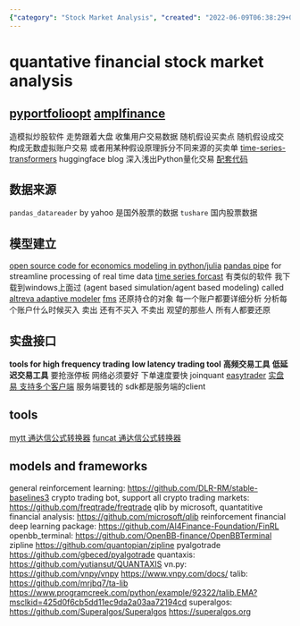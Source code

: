 ```yaml
---
{"category": "Stock Market Analysis", "created": "2022-06-09T06:38:29+00:00", "date": "2022-06-09 06:38:29", "description": "This article provides an overview of popular Python libraries and frameworks for stock market analysis, trading software development, and high-frequency/low latency trading. It covers tools such as Altreva Adaptive Modeler, fms, MyTT, funcat, stable-baselines3, crypto trading bots, qlib, FinRL, OpenBBTerminal, Zipline, and Pyalgotrade, which can be used for tasks like data preprocessing, algorithm development, backtesting, and live trading. The article aims to help developers choose the right tool or combination of tools based on their specific needs.", "modified": "2023-08-25T11:10:08+08:00", "tags": ["financial", "market", "quantative trading", "RL", "stock market", "trading"], "title": "quantatitive financial stock market analysis"}
---
```

# quantative financial stock market analysis
[pyportfolioopt](https://github.com/robertmartin8/PyPortfoiloOpt)
[amplfinance](https://github.com/ampl/amplpyfinance)
----
造模拟炒股软件 走势跟着大盘 收集用户交易数据
随机假设买卖点 随机假设成交 构成无数虚拟账户交易 或者用某种假设原理拆分不同来源的买卖单
[time-series-transformers](https://huggingface.co/blog/time-series-transformers) huggingface blog
深入浅出Python量化交易 [配套代码](https://www.wqyunpan.com/resourceDetail.html?id=257365&openId=oUgl9wSv5p1X-HH-MnP4jFvTIlHM&qrcodeId=219912&sign=ZTVkOGM1MGRhZDJjLTE2NjE3NjA4MDQyNzQ=)
## 数据来源
`pandas_datareader` by yahoo 是国外股票的数据
`tushare` 国内股票数据
## 模型建立
[open source code for economics modeling in python/julia](https://quantecon.org/)
[pandas pipe](https://sinyi-chou.github.io/python-pandas-pipe/#:~:text=Pipe%20is%20a%20method%20in%20pandas.DataFrame%20capable%20of,can%20be%20combined%20with%20method%20chaining%20without%20nesting.) for streamline processing of real time data
[time series forcast](https://zhuanlan.zhihu.com/p/385094015)
有类似的软件 我下载到windows上面过 (agent based simulation/agent based modeling) called [altreva adaptive modeler]()
[fms](https://pythonhosted.org/fms/)
还原持仓的对象 每一个账户都要详细分析 分析每个账户什么时候买入 卖出 还有不买入 不卖出 观望的那些人 所有人都要还原
## 实盘接口
**tools for high frequency trading** **low latency trading tool**
**高频交易工具** **低延迟交易工具**
要抢涨停板 网络必须要好 下单速度要快
joinquant
[easytrader](https://github.com/shidenggui/easytrader)
[实盘易 支持多个客户端](http://www.iguuu.com/e) 服务端要钱的 sdk都是服务端的client
## tools
[mytt 通达信公式转换器](https://github.com/mpquant/MyTT)
[funcat 通达信公式转换器](https://github.com/cedricporter/funcat)
## models and frameworks
general reinforcement learning:
https://github.com/DLR-RM/stable-baselines3
crypto trading bot, support all crypto trading markets:
https://github.com/freqtrade/freqtrade
qlib by microsoft, quantatitive financial analysis:
https://github.com/microsoft/qlib
reinforcement financial deep learning package:
https://github.com/AI4Finance-Foundation/FinRL
openbb_terminal:
https://github.com/OpenBB-finance/OpenBBTerminal
zipline
https://github.com/quantopian/zipline
pyalgotrade
https://github.com/gbeced/pyalgotrade
quantaxis:
https://github.com/yutiansut/QUANTAXIS
vn.py:
https://github.com/vnpy/vnpy
https://www.vnpy.com/docs/
talib:
https://github.com/mrjbq7/ta-lib
https://www.programcreek.com/python/example/92322/talib.EMA?msclkid=425d0f6cb5dd11ec9da2a03aa72194cd
superalgos:
https://github.com/Superalgos/Superalgos
https://superalgos.org